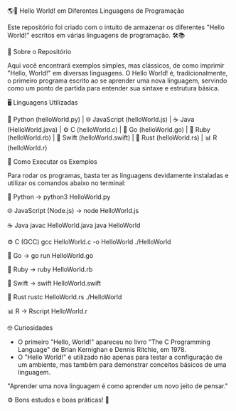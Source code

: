 🌎🎉 Hello World! em Diferentes Linguagens de Programação

Este repositório foi criado com o intuito de armazenar os diferentes "Hello World!" escritos em várias linguagens de programação. 🛠️📚

📖 Sobre o Repositório

Aqui você encontrará exemplos simples, mas clássicos, de como imprimir "Hello, World!" em diversas linguagens. 
O Hello World! é, tradicionalmente, o primeiro programa escrito ao se aprender uma nova linguagem, servindo como um ponto de partida para entender sua sintaxe e estrutura básica.

🖥️ Linguagens Utilizadas

🐍 Python (helloWorld.py) | 🌐 JavaScript (helloWorld.js) | ☕ Java (HelloWorld.java) | ⚙️ C (helloWorld.c) | 🐹 Go (helloWorld.go) | 💎 Ruby (helloWorld.rb) | 🍎 Swift (helloWorld.swift) | 🦀 Rust (helloWorld.rs) | 📊 R (helloWorld.r)

🚀 Como Executar os Exemplos

Para rodar os programas, basta ter as linguagens devidamente instaladas e utilizar os comandos abaixo no terminal:

🐍 Python -> python3 HelloWorld.py

🌐 JavaScript (Node.js) -> node HelloWorld.js

☕ Java
javac HelloWorld.java
java HelloWorld

⚙️ C (GCC)
gcc HelloWorld.c -o HelloWorld
./HelloWorld

🐹 Go -> go run HelloWorld.go

💎 Ruby -> ruby HelloWorld.rb

🍎 Swift -> swift HelloWorld.swift

🦀 Rust
rustc HelloWorld.rs
./HelloWorld

📊 R -> Rscript HelloWorld.r

🤓 Curiosidades

* O primeiro "Hello, World!" apareceu no livro "The C Programming Language" de Brian Kernighan e Dennis Ritchie, em 1978.
* O "Hello World!" é utilizado não apenas para testar a configuração de um ambiente, mas também para demonstrar conceitos básicos de uma linguagem.

"Aprender uma nova linguagem é como aprender um novo jeito de pensar."

⚙️ Bons estudos e boas práticas! 🚀
